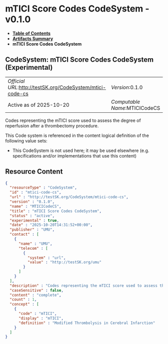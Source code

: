 # mTICI Score Codes CodeSystem - v0.1.0

* [**Table of Contents**](toc.md)
* [**Artifacts Summary**](artifacts.md)
* **mTICI Score Codes CodeSystem**

## CodeSystem: mTICI Score Codes CodeSystem (Experimental) 

| | |
| :--- | :--- |
| *Official URL*:http://testSK.org/CodeSystem/mtici-code-cs | *Version*:0.1.0 |
| Active as of 2025-10-20 | *Computable Name*:MTICICodeCS |

 
Codes representing the mTICI score used to assess the degree of reperfusion after a thrombectomy procedure. 

 This Code system is referenced in the content logical definition of the following value sets: 

* This CodeSystem is not used here; it may be used elsewhere (e.g. specifications and/or implementations that use this content)



## Resource Content

```json
{
  "resourceType" : "CodeSystem",
  "id" : "mtici-code-cs",
  "url" : "http://testSK.org/CodeSystem/mtici-code-cs",
  "version" : "0.1.0",
  "name" : "MTICICodeCS",
  "title" : "mTICI Score Codes CodeSystem",
  "status" : "active",
  "experimental" : true,
  "date" : "2025-10-20T14:31:52+00:00",
  "publisher" : "UMU",
  "contact" : [
    {
      "name" : "UMU",
      "telecom" : [
        {
          "system" : "url",
          "value" : "http://testSK.org/umu"
        }
      ]
    }
  ],
  "description" : "Codes representing the mTICI score used to assess the degree of reperfusion after a thrombectomy procedure.",
  "caseSensitive" : false,
  "content" : "complete",
  "count" : 1,
  "concept" : [
    {
      "code" : "mTICI",
      "display" : "mTICI",
      "definition" : "Modified Thrombolysis in Cerebral Infarction"
    }
  ]
}

```
